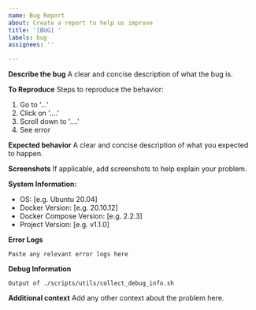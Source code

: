 ```yaml
---
name: Bug Report
about: Create a report to help us improve
title: '[BUG] '
labels: bug
assignees: ''

---
```


**Describe the bug**
A clear and concise description of what the bug is.

**To Reproduce**
Steps to reproduce the behavior:
1. Go to '...'
2. Click on '....'
3. Scroll down to '....'
4. See error

**Expected behavior**
A clear and concise description of what you expected to happen.

**Screenshots**
If applicable, add screenshots to help explain your problem.

**System Information:**
 - OS: [e.g. Ubuntu 20.04]
 - Docker Version: [e.g. 20.10.12]
 - Docker Compose Version: [e.g. 2.2.3]
 - Project Version: [e.g. v1.1.0]

**Error Logs**
```
Paste any relevant error logs here
```

**Debug Information**
```
Output of ./scripts/utils/collect_debug_info.sh
```

**Additional context**
Add any other context about the problem here.